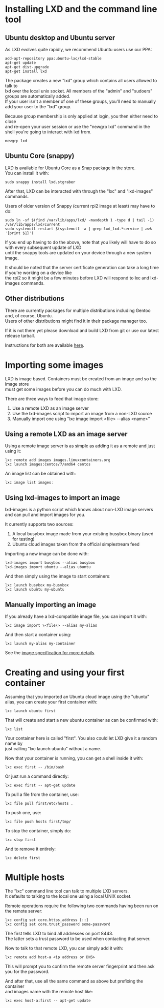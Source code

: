 # Installing LXD and the command line tool
## Ubuntu desktop and Ubuntu server
As LXD evolves quite rapidly, we recommend Ubuntu users use our PPA:

    add-apt-repository ppa:ubuntu-lxc/lxd-stable
    apt-get update
    apt-get dist-upgrade
    apt-get install lxd

The package creates a new "lxd" group which contains all users allowed to talk to  
lxd over the local unix socket. All members of the "admin" and "sudoers" groups are automatically added.  
If your user isn't a member of one of these groups, you'll need to manually add your user to the "lxd" group.

Because group membership is only applied at login, you then either need to close  
and re-open your user session or use the "newgrp lxd" command in the shell you're going to interact with lxd from.

    newgrp lxd

## Ubuntu Core (snappy)
LXD is available for Ubuntu Core as a Snap package in the store.  
You can install it with:

    sudo snappy install lxd.stgraber

After that, LXD can be interacted with through the "lxc" and "lxd-images" commands.

Users of older version of Snappy (current rpi2 image at least) may have to do:

    sudo ln -sf $(find /var/lib/apps/lxd/ -maxdepth 1 -type d | tail -1) /var/lib/apps/lxd/current
    sudo systemctl restart $(systemctl -a | grep lxd_lxd.*service | awk '{print $1}')

If you end up having to do the above, note that you likely will have to do so with every subsequent update of LXD  
until the snappy tools are updated on your device through a new system image.

It should be noted that the server certificate generation can take a long time if you're working on a device like  
the rpi2 so it might be a few minutes before LXD will respond to lxc and lxd-images commands.

## Other distributions
There are currently packages for multiple distributions including Gentoo and, of course, Ubuntu.  
Users of other distributions might find it in their package manager too.

If it is not there yet please download and build LXD from git or use our latest release tarball.

Instructions for both are available [here](/lxd/downloads).

# Importing some images
LXD is image based. Containers must be created from an image and so the image store  
must get some images before you can do much with LXD.

There are three ways to feed that image store:

 1. Use a remote LXD as an image server
 2. Use the lxd-images script to import an image from a non-LXD source
 3. Manually import one using "lxc image import \<file\> --alias \<name\>"

## Using a remote LXD as an image server
Using a remote image server is as simple as adding it as a remote and just using it:

    lxc remote add images images.linuxcontainers.org
    lxc launch images:centos/7/amd64 centos

An image list can be obtained with:

    lxc image list images:

## Using lxd-images to import an image
lxd-images is a python script which knows about non-LXD image servers
and can pull and import images for you.

It currently supports two sources:

 1. A local busybox image made from your existing busybox binary (used for testing)
 2. Ubuntu cloud images taken from the official simplestream feed

Importing a new image can be done with:

    lxd-images import busybox --alias busybox
    lxd-images import ubuntu --alias ubuntu

And then simply using the image to start containers:

    lxc launch busybox my-busybox
    lxc launch ubuntu my-ubuntu

## Manually importing an image
If you already have a lxd-compatible image file, you can import it with:

    lxc image import \<file\> --alias my-alias

And then start a container using:

    lxc launch my-alias my-container

See the [image specification for more details](https://github.com/lxc/lxd/blob/master/specs/image-handling.md).

# Creating and using your first container
Assuming that you imported an Ubuntu cloud image using the "ubuntu" alias, you can create your first container with:

    lxc launch ubuntu first

That will create and start a new ubuntu container as can be confirmed with:

    lxc list

Your container here is called "first". You also could let LXD give it a random name by  
just calling "lxc launch ubuntu" without a name.

Now that your container is running, you can get a shell inside it with:

    lxc exec first -- /bin/bash

Or just run a command directly:

    lxc exec first -- apt-get update

To pull a file from the container, use:

    lxc file pull first/etc/hosts .

To push one, use:

    lxc file push hosts first/tmp/

To stop the container, simply do:

    lxc stop first

And to remove it entirely:

    lxc delete first

# Multiple hosts
The "lxc" command line tool can talk to multiple LXD servers.  
It defaults to talking to the local one using a local UNIX socket.

Remote operations require the following two commands having been run on the remote server:

    lxc config set core.https_address [::]
    lxc config set core.trust_password some-password

The first tells LXD to bind all addresses on port 8443.  
The latter sets a trust password to be used when contacting that server.

Now to talk to that remote LXD, you can simply add it with:

    lxc remote add host-a <ip address or DNS>

This will prompt you to confirm the remote server fingerprint and then ask you for the password.

And after that, use all the same command as above but prefixing the container  
and images name with the remote host like:

    lxc exec host-a:first -- apt-get update
